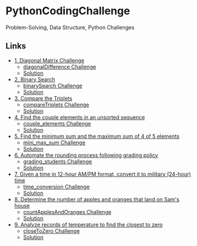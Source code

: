 # PythonCodingChallenge

Problem-Solving, Data Structure, Python Challenges

## Links

<!-- TOC -->

- [1. Diagonal Matrix Challenge]()
  - [diagonalDifference Challenge](https://www.hackerrank.com/challenges/diagonal-difference/problem)
  - [Solution](diagonalDifference.py)
    <!-- /TOC -->
    <!-- TOC -->
- [2. Binary Search]()
  - [binarySearch Challenge](https://www.interviewbit.com/courses/programming/topics/binary-search/)
  - [Solution](binarySearch.py)
    <!-- /TOC -->
    <!-- TOC -->
- [3. Compare the Triplets]()
  - [compareTriplets Challenge](https://www.hackerrank.com/challenges/compare-the-triplets/problem?h_r=profile)
  - [Solution](compareTriplets.py)
    <!-- /TOC -->
    <!-- TOC -->
- [4. Find the couple elements in an unsorted sequence]()
  - [couple_elements Challenge](https://twitter.com/darajischool/status/1446452504355557377)
  - [Solution](couple_elements.py)
    <!-- /TOC -->
    <!-- TOC -->
- [5. Find the minimum sum and the maximum sum of 4 of 5 elements ]()
  - [mini_max_sum Challenge](https://www.hackerrank.com/challenges/mini-max-sum/problem)
  - [Solution](mini_max_sum.py)
    <!-- /TOC -->
    <!-- TOC -->
- [6. Automate the rounding process following grading policy]()
  - [grading_students Challenge](https://www.hackerrank.com/challenges/grading/problem)
  - [Solution](grading_students.py)
    <!-- /TOC -->
    <!-- TOC -->
- [7. Given a time in 12-hour AM/PM format, convert it to military (24-hour) time]()
  - [time_conversion Challenge](https://www.hackerrank.com/challenges/time-conversion/problem)
  - [Solution](time_conversion.py)
    <!-- /TOC -->
    <!-- TOC -->
- [8. Determine the number of apples and oranges that land on Sam's house]()
  - [countApplesAndOranges Challenge](https://www.hackerrank.com/challenges/apple-and-orange/problem)
  - [Solution](countApplesAndOranges.py)
    <!-- /TOC -->
    <!-- TOC -->
- [9. Analyze records of temperature to find the closest to zero]()
  - [closeToZero Challenge](https://www.codingame.com/ide/puzzle/temperatures)
  - [Solution](closeToZero.py)
  <!-- /TOC -->
